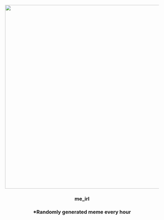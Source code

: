 <p align="center">
        <img src="https://i.redd.it/6geitcvfagu91.jpg" width="600" height="600">
        </p>
        <h3 align="center">me_irl</h3>
        <h3 align="center">*Randomly generated meme every hour</h3>
    